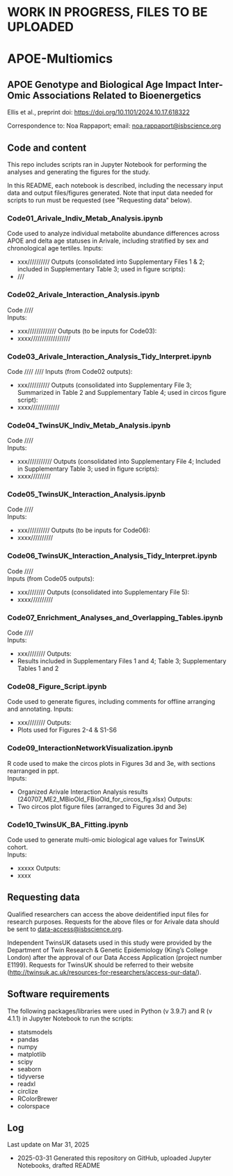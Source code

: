 # WORK IN PROGRESS, FILES TO BE UPLOADED

# APOE-Multiomics

## APOE Genotype and Biological Age Impact Inter-Omic Associations Related to Bioenergetics

Ellis et al., preprint doi: https://doi.org/10.1101/2024.10.17.618322  
  
Correspondence to: Noa Rappaport; email: noa.rappaport@isbscience.org  

## Code and content

This repo includes scripts ran in Jupyter Notebook for performing the analyses and generating the figures for the study.  

In this README, each notebook is described, including the necessary input data and output files/figures generated. Note that input data needed for scripts to run must be requested (see "Requesting data" below).

### Code01_Arivale_Indiv_Metab_Analysis.ipynb
Code used to analyze individual metabolite abundance differences across APOE and delta age statuses in Arivale, including stratified by sex and chronological age tertiles.
Inputs:
* xxx//////////
Outputs (consolidated into Supplementary Files 1 & 2; included in Supplementary Table 3; used in figure scripts):
* ///

### Code02_Arivale_Interaction_Analysis.ipynb
Code ////  
Inputs:
* xxx/////////////
Outputs (to be inputs for Code03):
* xxxx//////////////////

### Code03_Arivale_Interaction_Analysis_Tidy_Interpret.ipynb
Code ////  ////
Inputs (from Code02 outputs):
* xxx//////////
Outputs (consolidated into Supplementary File 3; Summarized in Table 2 and Supplementary Table 4; used in circos figure script):
* xxxx/////////////

### Code04_TwinsUK_Indiv_Metab_Analysis.ipynb
Code ////  
Inputs:
* xxx///////////
Outputs (consolidated into Supplementary File 4; Included in Supplementary Table 3; used in figure scripts):
* xxxx/////////

### Code05_TwinsUK_Interaction_Analysis.ipynb
Code ////  
Inputs:
* xxx//////////
Outputs (to be inputs for Code06):
* xxxx//////////

### Code06_TwinsUK_Interaction_Analysis_Tidy_Interpret.ipynb
Code ////  
Inputs (from Code05 outputs):
* xxx////////
Outputs (consolidated into Supplementary File 5):
* xxxx//////////

### Code07_Enrichment_Analyses_and_Overlapping_Tables.ipynb
Code ////  
Inputs:
* xxx////////
Outputs:
* Results included in Supplementary Files 1 and 4; Table 3; Supplementary Tables 1 and 2

### Code08_Figure_Script.ipynb
Code used to generate figures, including comments for offline arranging and annotating.
Inputs:
* xxx////////
Outputs:
* Plots used for Figures 2-4 & S1-S6

### Code09_InteractionNetworkVisualization.ipynb
R code used to make the circos plots in Figures 3d and 3e, with sections rearranged in ppt.  
Inputs:
* Organized Arivale Interaction Analysis results (240707_ME2_MBioOld_FBioOld_for_circos_fig.xlsx)
Outputs:
* Two circos plot figure files (arranged to Figures 3d and 3e)

### Code10_TwinsUK_BA_Fitting.ipynb
Code used to generate multi-omic biological age values for TwinsUK cohort.  
Inputs:
* xxxxx
Outputs:
* xxxx

## Requesting data
Qualified researchers can access the above deidentified input files for research purposes. Requests for the above files or for Arivale data should be sent to data-access@isbscience.org.  
  
Independent TwinsUK datasets used in this study were provided by the Department of Twin Research & Genetic Epidemiology (King’s College London) after the approval of our Data Access Application (project number E1199). Requests for TwinsUK should be referred to their website (http://twinsuk.ac.uk/resources-for-researchers/access-our-data/).

## Software requirements
The following packages/libraries were used in Python (v 3.9.7) and R (v 4.1.1) in Jupyter Notebook to run the scripts:
* statsmodels
* pandas
* numpy
* matplotlib
* scipy
* seaborn
* tidyverse
* readxl
* circlize
* RColorBrewer
* colorspace

## Log
Last update on Mar 31, 2025
* 2025-03-31 Generated this repository on GitHub, uploaded Jupyter Notebooks, drafted README

